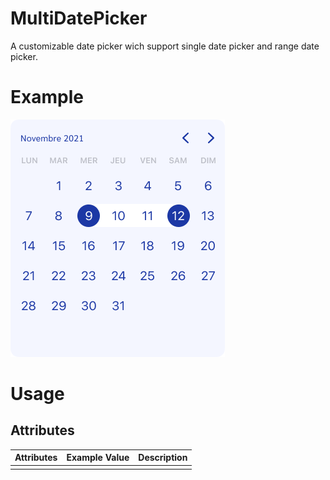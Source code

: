 # MultiDatePicker

A customizable date picker wich support single date picker and range date picker.

# Example

![Basis](./doc/multiDatePicker.png)

# Usage

## Attributes
| Attributes | Example Value | Description |
|:----------:|:-------------:|:-----------:|
|            |               |             |